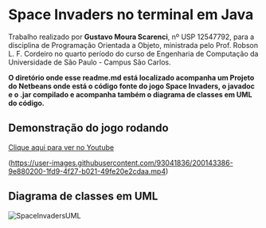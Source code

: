 # Space Invaders no terminal em Java

  Trabalho realizado por **Gustavo Moura Scarenci**, nº USP 12547792, para a disciplina de Programação Orientada a Objeto, ministrada pelo Prof. Robson L. F. Cordeiro no quarto período do curso de Engenharia de Computação da Universidade de São Paulo - Campus São Carlos.

  **O diretório onde esse readme.md está localizado acompanha um Projeto do Netbeans onde está o código fonte do jogo Space Invaders, o javadoc e o .jar compilado e acompanha também o diagrama de classes em UML do código.**

## Demonstração do jogo rodando

  [Clique aqui para ver no Youtube](https://youtu.be/TE9QQPKrJzo)

(https://user-images.githubusercontent.com/93041836/200143386-9e880200-1fd9-4f27-b021-49fe20e2cdaa.mp4)

## Diagrama de classes em UML

![SpaceInvadersUML](https://user-images.githubusercontent.com/93041836/200143580-dfb32c6d-df00-4e53-97ac-b8b495a44770.png)

